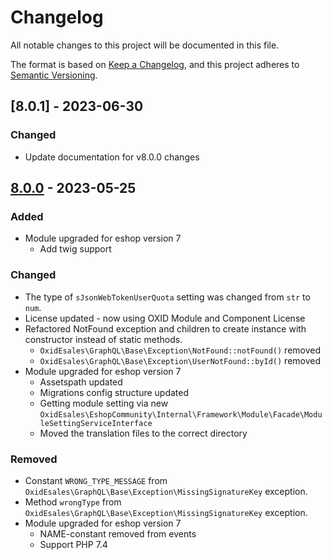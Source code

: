 # Changelog
All notable changes to this project will be documented in this file.

The format is based on [Keep a Changelog](https://keepachangelog.com/en/1.0.0/),
and this project adheres to [Semantic Versioning](https://semver.org/spec/v2.0.0.html).

## [8.0.1] - 2023-06-30

### Changed
- Update documentation for v8.0.0 changes

## [8.0.0] - 2023-05-25

### Added
- Module upgraded for eshop version 7
  - Add twig support

### Changed
- The type of `sJsonWebTokenUserQuota` setting was changed from `str` to `num`.
- License updated - now using OXID Module and Component License
- Refactored NotFound exception and children to create instance with constructor instead of static methods.
  - `OxidEsales\GraphQL\Base\Exception\NotFound::notFound()` removed
  - `OxidEsales\GraphQL\Base\Exception\UserNotFound::byId()` removed
- Module upgraded for eshop version 7
  - Assetspath updated
  - Migrations config structure updated
  - Getting module setting via new `OxidEsales\EshopCommunity\Internal\Framework\Module\Facade\ModuleSettingServiceInterface`
  - Moved the translation files to the correct directory

### Removed
- Constant `WRONG_TYPE_MESSAGE` from `OxidEsales\GraphQL\Base\Exception\MissingSignatureKey` exception.
- Method `wrongType` from `OxidEsales\GraphQL\Base\Exception\MissingSignatureKey` exception.
- Module upgraded for eshop version 7
  - NAME-constant removed from events
  - Support PHP 7.4


[8.0.0]: https://github.com/OXID-eSales/graphql-base-module/compare/v7.0.2...v8.0.0
